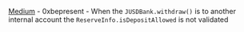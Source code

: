 
[Medium](Medium-0xbepresent_-_When_the_JUSDBank.withdraw()_is_to_another_internal_account_the_ReserveInfo.isDepositAllowed_is_not_validated/README.md) - 0xbepresent - When the `JUSDBank.withdraw()` is to another internal account the `ReserveInfo.isDepositAllowed` is not validated